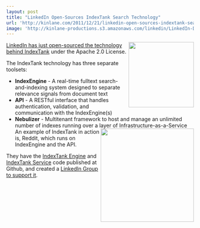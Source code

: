 ```yaml
---
layout: post
title: "LinkedIn Open-Sources IndexTank Search Technology"
url: 'http://kinlane.com/2011/12/21/linkedin-open-sources-indextank-search-technology/'
image: 'http://kinlane-productions.s3.amazonaws.com/linkedin/LinkedIn-Developer-Network.png'
---
```


<img class="c1" src="http://kinlane-productions.s3.amazonaws.com/linkedin/LinkedIn-Developer-Network.png" alt="" width="175" align="right" />[LinkedIn has just open-sourced the technology behind IndexTank][1] under the Apache 2.0 License.

The IndexTank technology has three separate toolsets:

  * **IndexEngine** \- A real-time fulltext search-and-indexing system designed to separate relevance signals from document text
  * **API** \- A RESTful interface that handles authentication, validation, and communication with the IndexEngine(s)
  * **Nebulizer** \- Multitenant framework to host and manage an unlimited number of indexes running over a layer of Infrastructure-as-a-Service
[<img class="c1" src="http://kinlane-productions.s3.amazonaws.com/api-evangelist/indextank/indextank_logo.png" alt="" width="250" align="right" />][2] An example of IndexTank in action is, Reddit, which runs on IndexEngine and the API.

They have the [IndexTank Engine][3] and [IndexTank Service][4] code published at Github, and created a [LinkedIn Group to support it][5].

   [1]: http://engineering.linkedin.com/open-source/indextank-now-open-source (LinkedIn has just open-sourced the technology behind IndexTank)
   [2]: http://indextank.com/
   [3]: https://github.com/linkedin/indextank-engine
   [4]: https://github.com/linkedin/indextank-service
   [5]: http://www.linkedin.com/groups?gid=4224441 (LinkedIn Group to Support It)
